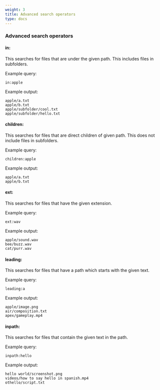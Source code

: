 ```yaml
---
weight: 3
title: Advanced search operators
type: docs
---
```


### Advanced search operators

#### in:

This searches for files that are under the given path. This includes files in subfolders.

Example query:

```
in:apple
```

Example output:

```
apple/a.txt
apple/b.txt
apple/subfolder/cool.txt
apple/subfolder/hello.txt
```

#### children:

This searches for files that are direct children of given path. This does not include files in subfolders.

Example query:

```
children:apple
```

Example output:

```
apple/a.txt
apple/b.txt
```

#### ext:

This searches for files that have the given extension.

Example query:

```
ext:wav
```

Example output:

```
apple/sound.wav
bee/buzz.wav
cat/purr.wav
```

#### leading:

This searches for files that have a path which starts with the given text.

Example query:

```
leading:a
```

Example output:

```
apple/image.png
air/composition.txt
apex/gameplay.mp4
```

#### inpath:

This searches for files that contain the given text in the path.

Example query:

```
inpath:hello
```

Example output:

```
hello world/screenshot.png
videos/how to say hello in spanish.mp4
othello/script.txt
```
